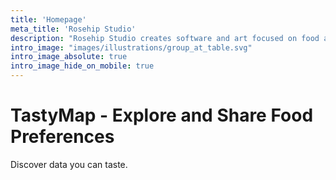 ```yaml
---
title: 'Homepage'
meta_title: 'Rosehip Studio'
description: "Rosehip Studio creates software and art focused on food and nature."
intro_image: "images/illustrations/group_at_table.svg"
intro_image_absolute: true
intro_image_hide_on_mobile: true
---
```


# TastyMap - Explore and Share Food Preferences

Discover data you can taste.
